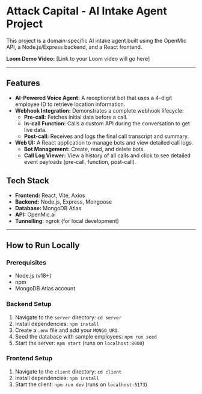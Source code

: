 # Attack Capital - AI Intake Agent Project

This project is a domain-specific AI intake agent built using the OpenMic API, a Node.js/Express backend, and a React frontend.

**Loom Demo Video:** [Link to your Loom video will go here]

---

## Features

- **AI-Powered Voice Agent:** A receptionist bot that uses a 4-digit employee ID to retrieve location information.
- **Webhook Integration:** Demonstrates a complete webhook lifecycle:
    - **Pre-call:** Fetches initial data before a call.
    - **In-call Function:** Calls a custom API during the conversation to get live data.
    - **Post-call:** Receives and logs the final call transcript and summary.
- **Web UI:** A React application to manage bots and view detailed call logs.
    - **Bot Management:** Create, read, and delete bots.
    - **Call Log Viewer:** View a history of all calls and click to see detailed event payloads (pre-call, function, post-call).

## Tech Stack

- **Frontend:** React, Vite, Axios
- **Backend:** Node.js, Express, Mongoose
- **Database:** MongoDB Atlas
- **API:** OpenMic.ai
- **Tunnelling:** ngrok (for local development)

---

## How to Run Locally

### Prerequisites

- Node.js (v18+)
- npm
- MongoDB Atlas account

### Backend Setup

1.  Navigate to the `server` directory: `cd server`
2.  Install dependencies: `npm install`
3.  Create a `.env` file and add your `MONGO_URI`.
4.  Seed the database with sample employees: `npm run seed`
5.  Start the server: `npm start` (runs on `localhost:8080`)

### Frontend Setup

1.  Navigate to the `client` directory: `cd client`
2.  Install dependencies: `npm install`
3.  Start the client: `npm run dev` (runs on `localhost:5173`)